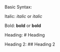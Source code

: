 Basic Syntax:

Italic: *italic* or _italic_

Bold: **bold** or __bold__

Heading: # Heading

Heading 2: ## Heading 2